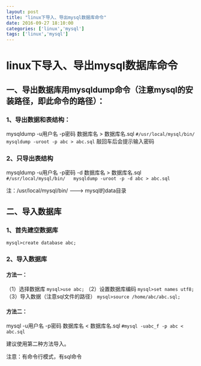 ```yaml
---
layout: post
title: "linux下导入、导出mysql数据库命令"
date: 2016-09-27 18:10:00
categories: ['linux','mysql']
tags: ['linux','mysql']
---
```


# linux下导入、导出mysql数据库命令


## 一、导出数据库用mysqldump命令（注意mysql的安装路径，即此命令的路径）：
### 1、导出数据和表结构：
mysqldump -u用户名 -p密码 数据库名 > 数据库名.sql
`#/usr/local/mysql/bin/   mysqldump -uroot -p abc > abc.sql`
敲回车后会提示输入密码

### 2、只导出表结构
mysqldump -u用户名 -p密码 -d 数据库名 > 数据库名.sql
`#/usr/local/mysql/bin/   mysqldump -uroot -p -d abc > abc.sql`

注：/usr/local/mysql/bin/  --->  mysql的data目录


## 二、导入数据库
### 1、首先建空数据库
`mysql>create database abc;`

### 2、导入数据库
#### 方法一：
（1）选择数据库
`mysql>use abc;`
（2）设置数据库编码
`mysql>set names utf8;`
（3）导入数据（注意sql文件的路径）
`mysql>source /home/abc/abc.sql;`
#### 方法二：
mysql -u用户名 -p密码 数据库名 < 数据库名.sql
`#mysql -uabc_f -p abc < abc.sql`

建议使用第二种方法导入。

注意：有命令行模式，有sql命令
